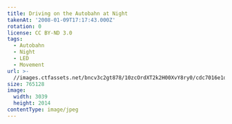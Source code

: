 ```yaml
---
title: Driving on the Autobahn at Night
takenAt: '2008-01-09T17:17:43.000Z'
rotation: 0
license: CC BY-ND 3.0
tags:
  - Autobahn
  - Night
  - LED
  - Movement
url: >-
  //images.ctfassets.net/bncv3c2gt878/10zcOrdXT2k2H00XvY8ry0/cdc7016e1daf05c499a1959340080e65/driving-on-the-autobahn-at-night_4505043814_o
size: 765128
image:
  width: 3039
  height: 2014
contentType: image/jpeg
---
```


